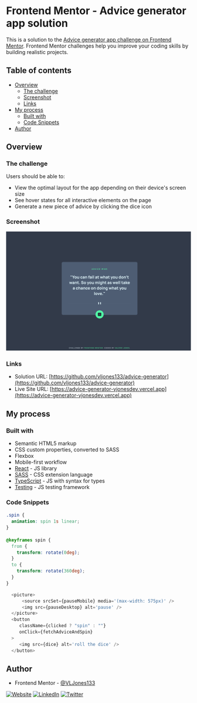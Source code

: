 # Frontend Mentor - Advice generator app solution

This is a solution to the [Advice generator app challenge on Frontend Mentor](https://www.frontendmentor.io/challenges/advice-generator-app-QdUG-13db). Frontend Mentor challenges help you improve your coding skills by building realistic projects.

## Table of contents

- [Overview](#overview)
  - [The challenge](#the-challenge)
  - [Screenshot](#screenshot)
  - [Links](#links)
- [My process](#my-process)
  - [Built with](#built-with)
  - [Code Snippets](#code-snippets)
- [Author](#author)

## Overview

### The challenge

Users should be able to:

- View the optimal layout for the app depending on their device's screen size
- See hover states for all interactive elements on the page
- Generate a new piece of advice by clicking the dice icon

### Screenshot

![](./src/images/screenshot.png)

### Links

- Solution URL: [https://github.com/vljones133/advice-generator](https://github.com/vljones133/advice-generator)
- Live Site URL: [https://advice-generator-vjonesdev.vercel.app](https://advice-generator-vjonesdev.vercel.app)

## My process

### Built with

- Semantic HTML5 markup
- CSS custom properties, converted to SASS
- Flexbox
- Mobile-first workflow
- [React](https://reactjs.org/) - JS library
- [SASS](https://sass-lang.com/) - CSS extension language
- [TypeScript](https://www.typescriptlang.org/) - JS with syntax for types
- [Testing](https://jestjs.io/) - JS testing framework

### Code Snippets

```css
.spin {
  animation: spin 1s linear;
}

@keyframes spin {
  from {
    transform: rotate(0deg);
  }
  to {
    transform: rotate(360deg);
  }
}
```

```js
  <picture>
      <source srcSet={pauseMobile} media='(max-width: 575px)' />
      <img src={pauseDesktop} alt='pause' />
  </picture>
  <button
     className={clicked ? "spin" : ""}
     onClick={fetchAdviceAndSpin}
  >
     <img src={dice} alt='roll the dice' />
  </button>
```

## Author

- Frontend Mentor - [@VLJones133](https://www.frontendmentor.io/profile/vljones133)

[![Website](https://img.shields.io/badge/Website-54039A?style=for-the-badge&logo=GoogleChrome&logoColor=white)](https://vjones.dev/)
[![LinkedIn](https://img.shields.io/badge/LinkedIn-0077B5?style=for-the-badge&logo=linkedin&logoColor=white)](https://linkedin.com/in/valeriejones133)
[![Twitter](https://img.shields.io/badge/Twitter-1DA1F2?style=for-the-badge&logo=twitter&logoColor=white)](https://twitter.com/ValJonesDev)
